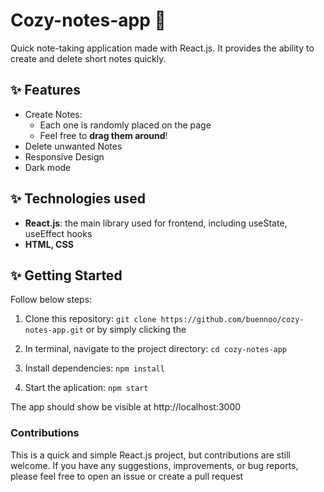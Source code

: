 # Cozy-notes-app 📝
Quick note-taking application made with React.js. It provides the ability to create and delete short notes quickly.

## ✨ Features
* Create Notes:
    - Each one is randomly placed on the page
    - Feel free to **drag them around**!
* Delete unwanted Notes
* Responsive Design
* Dark mode

## ✨ Technologies used
* **React.js**: the main library used for frontend, including useState, useEffect hooks
* **HTML, CSS**

## ✨ Getting Started
Follow below steps:
1. Clone this repository:
`git clone https://github.com/buennoo/cozy-notes-app.git`
or by simply clicking the 

2. In terminal, navigate to the project directory:
`cd cozy-notes-app`

3. Install dependencies:
`npm install`

4. Start the aplication:
`npm start`

The app should show be visible at http://localhost:3000

### Contributions
This is a quick and simple React.js project, but contributions are still welcome. If you have any suggestions, improvements, or bug reports, please feel free to open an issue or create a pull request

